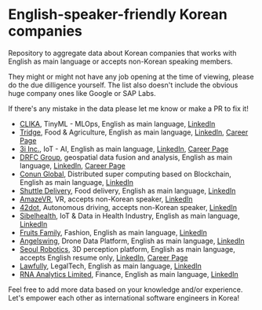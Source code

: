# English-speaker-friendly Korean companies
Repository to aggregate data about Korean companies that works with English as main language or accepts non-Korean speaking members.

They might or might not have any job opening at the time of viewing, please do the due dilligence yourself. The list also doesn't include the obvious huge company ones like Google or SAP Labs. 

If there's any mistake in the data please let me know or make a PR to fix it!

- [CLIKA](https://www.clika.io/), TinyML - MLOps, English as main language, [LinkedIn](https://www.linkedin.com/company/clika/)
- [Tridge](https://www.tridge.com/), Food & Agriculture, English as main language, [LinkedIn](https://www.linkedin.com/company/tridge/), [Career Page](https://www.tridge.com/career)
- [3i Inc.](https://www.3i.ai/), IoT - AI, English as main language, [LinkedIn](https://www.linkedin.com/company/3i-ai/), [Career Page](https://www.3i.ai/job-post)
- [DRFC Group](https://www.dfrc.com.sg/), geospatial data fusion and analysis, English as main language, [LinkedIn](https://www.linkedin.com/company/dfrc-ag/), [Career Page](https://www.dfrc.com.sg/careers/)
- [Conun Global](https://conun.io/), Distributed super computing based on Blockchain, English as main language, [LinkedIn](https://www.linkedin.com/company/conun-global/)
- [Shuttle Delivery](https://www.shuttledelivery.co.kr/en), Food delivery, English as main language, [LinkedIn](https://www.linkedin.com/company/shuttledelivery/)
- [AmazeVR](https://www.amazevr.com/), VR, accepts non-Korean speaker, [LinkedIn](https://www.linkedin.com/company/amazevr/)
- [42dot](https://42dot.ai/), Autonomous driving, accepts non-Korean speaker, [LinkedIn](https://www.linkedin.com/company/42dot/)
- [Sibelhealth](https://www.sibelhealth.com/), IoT & Data in Health Industry, English as main language, [LinkedIn](https://www.linkedin.com/company/sibel-health/)
- [Fruits Family](https://fruitsfamily.com/), Fashion, English as main language, [LinkedIn](https://www.linkedin.com/company/fruitsfamily/)
- [Angelswing](https://angelswing.io/), Drone Data Platform, English as main language, [LinkedIn](https://www.linkedin.com/company/angelswing/)
- [Seoul Robotics](https://www.seoulrobotics.org/), 3D perception platform, English as main language, accepts English resume only, [LinkedIn](https://www.linkedin.com/company/seoul-robotics/), [Career Page](https://www.seoulrobotics.org/careers)
- [Lawfully](https://lawfully.com/), LegalTech, English as main language, [LinkedIn](https://www.linkedin.com/company/lawfully/)
- [RNA Analytics Limited](https://www.rnaanalytics.com/), Finance, English as main language, [LinkedIn](https://www.linkedin.com/company/rna-analytics/)

Feel free to add more data based on your knowledge and/or experience. Let's empower each other as international software engineers in Korea!
